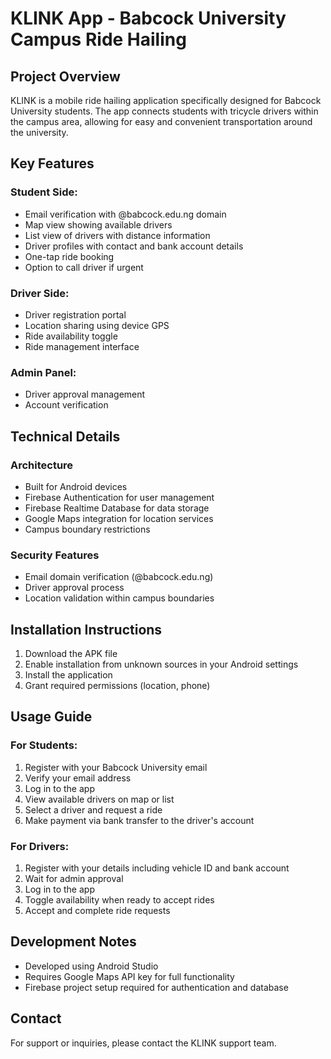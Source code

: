 # KLINK App - Babcock University Campus Ride Hailing

## Project Overview
KLINK is a mobile ride hailing application specifically designed for Babcock University students. The app connects students with tricycle drivers within the campus area, allowing for easy and convenient transportation around the university.

## Key Features

### Student Side:
- Email verification with @babcock.edu.ng domain
- Map view showing available drivers
- List view of drivers with distance information
- Driver profiles with contact and bank account details
- One-tap ride booking
- Option to call driver if urgent

### Driver Side:
- Driver registration portal
- Location sharing using device GPS
- Ride availability toggle
- Ride management interface

### Admin Panel:
- Driver approval management
- Account verification

## Technical Details

### Architecture
- Built for Android devices
- Firebase Authentication for user management
- Firebase Realtime Database for data storage
- Google Maps integration for location services
- Campus boundary restrictions

### Security Features
- Email domain verification (@babcock.edu.ng)
- Driver approval process
- Location validation within campus boundaries

## Installation Instructions

1. Download the APK file
2. Enable installation from unknown sources in your Android settings
3. Install the application
4. Grant required permissions (location, phone)

## Usage Guide

### For Students:
1. Register with your Babcock University email
2. Verify your email address
3. Log in to the app
4. View available drivers on map or list
5. Select a driver and request a ride
6. Make payment via bank transfer to the driver's account

### For Drivers:
1. Register with your details including vehicle ID and bank account
2. Wait for admin approval
3. Log in to the app
4. Toggle availability when ready to accept rides
5. Accept and complete ride requests

## Development Notes
- Developed using Android Studio
- Requires Google Maps API key for full functionality
- Firebase project setup required for authentication and database

## Contact
For support or inquiries, please contact the KLINK support team.
